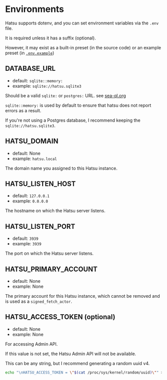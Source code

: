 # Environments

Hatsu supports dotenv, and you can set environment variables via the `.env` file.

It is required unless it has a suffix (optional).

However, it may exist as a built-in preset (in the source code) or an example preset (in [`.env.example`](https://github.com/importantimport/hatsu/blob/main/.env.example))

## DATABASE_URL

- default: `sqlite::memory:`
- example: `sqlite://hatsu.sqlite3`

Should be a valid `sqlite:` or `postgres:` URL. see [sea-ql.org](https://www.sea-ql.org/SeaORM/docs/install-and-config/connection/#connection-string)

`sqlite::memory:` is used by default to ensure that hatsu does not report errors as a result.

If you're not using a Postgres database, I recommend keeping the `sqlite://hatsu.sqlite3`.

## HATSU_DOMAIN

- default: None
- example: `hatsu.local`

The domain name you assigned to this Hatsu instance.

## HATSU_LISTEN_HOST

- default: `127.0.0.1`
- example: `0.0.0.0`

The hostname on which the Hatsu server listens.

## HATSU_LISTEN_PORT

- default: `3939`
- example: `3939`

The port on which the Hatsu server listens.

## HATSU_PRIMARY_ACCOUNT

- default: None
- example: None

The primary account for this Hatsu instance, which cannot be removed and is used as a `signed_fetch_actor`.

## HATSU_ACCESS_TOKEN (optional)

- default: None
- example: None

For accessing Admin API.

If this value is not set, the Hatsu Admin API will not be available.

This can be any string, but I recommend generating a random uuid v4.

```bash
echo "\nHATSU_ACCESS_TOKEN = \"$(cat /proc/sys/kernel/random/uuid)\"" >> .env
```
